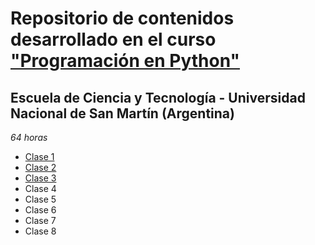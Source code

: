
# Repositorio de contenidos desarrollado en el curso ["Programación en Python"](https://github.com/python-unsam/UNSAM_2020c2_Python)

## Escuela de Ciencia y Tecnología - Universidad Nacional de San Martín (Argentina)

*64 horas*

* [Clase 1](https://github.com/mmfava/cursos_posgrado/tree/master/programacion_python_UNSAM2020/Clase_1)
* [Clase 2](https://github.com/mmfava/cursos_posgrado/tree/master/programacion_python_UNSAM2020/Clase_2)
* [Clase 3](https://github.com/mmfava/cursos_posgrado/tree/master/programacion_python_UNSAM2020/Clase_3)
* Clase 4
* Clase 5
* Clase 6
* Clase 7
* Clase 8
